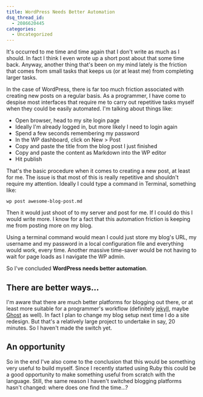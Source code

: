```yaml
---
title: WordPress Needs Better Automation
dsq_thread_id:
  - 2086620445
categories:
  - Uncategorized
---
```


It's occurred to me time and time again that I don't write as much as I should. In fact I think I even wrote up a short post about that some time back. Anyway, another thing that's been on my mind lately is the friction that comes from small tasks that keeps us (or at least me) from completing larger tasks.

In the case of WordPress, there is far too much friction associated with creating new posts on a regular basis. As a programmer, I have come to despise most interfaces that require me to carry out repetitive tasks myself when they could be easily automated. I'm talking about things like:

* Open browser, head to my site login page
* Ideally I'm already logged in, but more likely I need to login again
* Spend a few seconds remembering my password
* In the WP dashboard, click on New > Post
* Copy and paste the title from the blog post I just finished
* Copy and paste the content as Markdown into the WP editor
* Hit publish

<!--more-->

That's the basic procedure when it comes to creating a new post, at least for me. The issue is that most of this is really repetitive and shouldn't require my attention. Ideally I could type a command in Terminal, something like:

```
wp post awesome-blog-post.md
```

Then it would just shoot of to my server and post for me. If I could do this I would write more. I know for a fact that this automation friction is keeping me from posting more on my blog.

Using a terminal command would mean I could just store my blog's URL, my username and my password in a local configuration file and everything would work, every time. Another massive time-saver would be not having to wait for page loads as I navigate the WP admin.

So I've concluded **WordPress needs better automation**.

## There are better ways&#8230;

I'm aware that there are much better platforms for blogging out there, or at least more suitable for a programmer's workflow (definitely [jekyll][1], maybe [Ghost][2] as well). In fact I plan to change my blog setup next time I do a site redesign. But that's a relatively large project to undertake in say, 20 minutes. So I haven't made the switch yet.

## An opportunity

So in the end I've also come to the conclusion that this would be something very useful to build myself. Since I recently started using Ruby this could be a good opportunity to make something useful from scratch with the language. Still, the same reason I haven't switched blogging platforms hasn't changed: where does one find the time&#8230;?

[1]: http://jekyllrb.com/
[2]: https://ghost.org/
